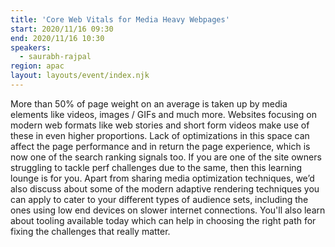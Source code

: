 ```yaml
---
title: 'Core Web Vitals for Media Heavy Webpages'
start: 2020/11/16 09:30
end: 2020/11/16 10:30
speakers:
  - saurabh-rajpal
region: apac
layout: layouts/event/index.njk
---
```


More than 50% of page weight on an average is taken up by media elements like videos, images / GIFs and much more. Websites focusing on modern web formats like web stories and short form videos make use of these in even higher proportions. Lack of optimizations in this space can affect the page performance and in return the page experience, which is now one of the search ranking signals too. If you are one of the site owners struggling to tackle perf challenges due to the same, then this learning lounge is for you. Apart from sharing media optimization techniques, we’d also discuss about some of the modern adaptive rendering techniques you can apply to cater to your different types of audience sets, including the ones using low end devices on slower internet connections. You'll also learn about tooling available today which can help in choosing the right path for fixing the challenges that really matter.
